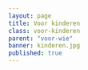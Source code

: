 ```yaml
---
layout: page
title: Voor kinderen
class: voor-kinderen
parent: "voor-wie"
banner: kinderen.jpg
published: true
---
```

